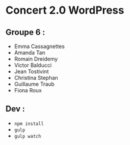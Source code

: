 # Concert 2.0 WordPress

## Groupe 6 :

- Emma Cassagnettes
- Amanda Tan
- Romain Dreidemy
- Victor Balducci
- Jean Tostivint
- Christina Stephan
- Guillaume Traub
- Fiona Roux

## Dev :

- `npm install`
- `gulp`
- `gulp watch`
